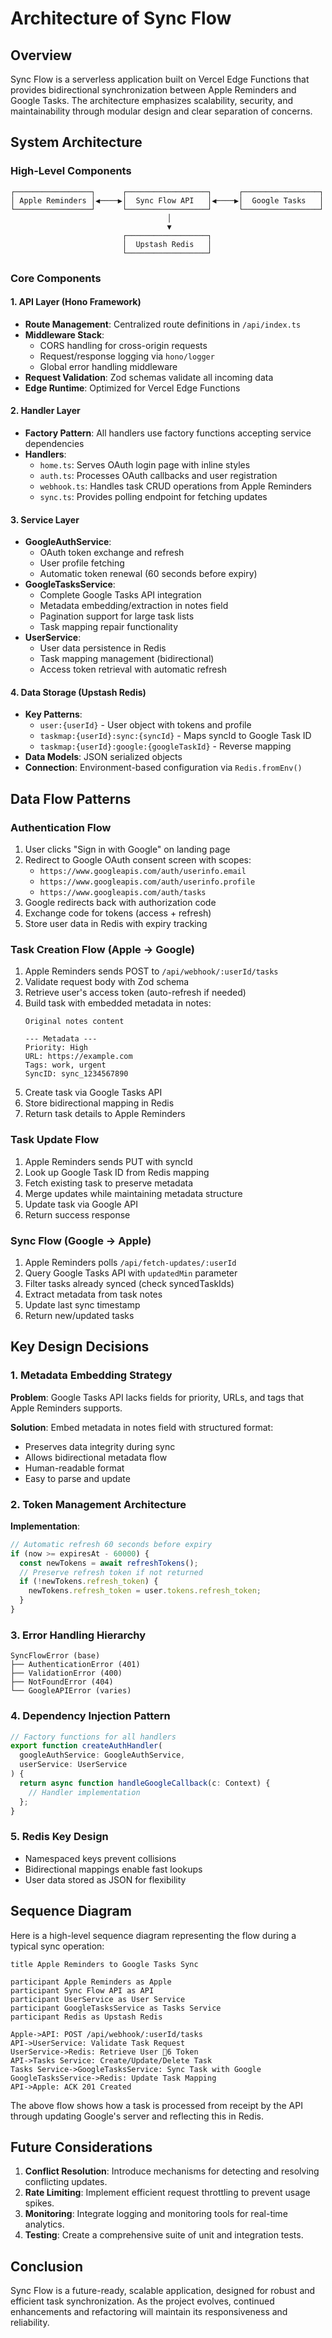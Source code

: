# Architecture of Sync Flow

## Overview

Sync Flow is a serverless application built on Vercel Edge Functions that provides bidirectional synchronization between Apple Reminders and Google Tasks. The architecture emphasizes scalability, security, and maintainability through modular design and clear separation of concerns.

## System Architecture

### High-Level Components

```
┌─────────────────┐      ┌──────────────────┐      ┌─────────────────┐
│ Apple Reminders │◀────▶│  Sync Flow API   │◀────▶│  Google Tasks   │
└─────────────────┘      └──────────────────┘      └─────────────────┘
                                   │
                                   ▼
                         ┌──────────────────┐
                         │  Upstash Redis   │
                         └──────────────────┘
```

### Core Components

#### 1. API Layer (Hono Framework)
- **Route Management**: Centralized route definitions in `/api/index.ts`
- **Middleware Stack**:
  - CORS handling for cross-origin requests
  - Request/response logging via `hono/logger`
  - Global error handling middleware
- **Request Validation**: Zod schemas validate all incoming data
- **Edge Runtime**: Optimized for Vercel Edge Functions

#### 2. Handler Layer
- **Factory Pattern**: All handlers use factory functions accepting service dependencies
- **Handlers**:
  - `home.ts`: Serves OAuth login page with inline styles
  - `auth.ts`: Processes OAuth callbacks and user registration
  - `webhook.ts`: Handles task CRUD operations from Apple Reminders
  - `sync.ts`: Provides polling endpoint for fetching updates

#### 3. Service Layer
- **GoogleAuthService**:
  - OAuth token exchange and refresh
  - User profile fetching
  - Automatic token renewal (60 seconds before expiry)
- **GoogleTasksService**:
  - Complete Google Tasks API integration
  - Metadata embedding/extraction in notes field
  - Pagination support for large task lists
  - Task mapping repair functionality
- **UserService**:
  - User data persistence in Redis
  - Task mapping management (bidirectional)
  - Access token retrieval with automatic refresh

#### 4. Data Storage (Upstash Redis)
- **Key Patterns**:
  - `user:{userId}` - User object with tokens and profile
  - `taskmap:{userId}:sync:{syncId}` - Maps syncId to Google Task ID
  - `taskmap:{userId}:google:{googleTaskId}` - Reverse mapping
- **Data Models**: JSON serialized objects
- **Connection**: Environment-based configuration via `Redis.fromEnv()`

## Data Flow Patterns

### Authentication Flow
1. User clicks "Sign in with Google" on landing page
2. Redirect to Google OAuth consent screen with scopes:
   - `https://www.googleapis.com/auth/userinfo.email`
   - `https://www.googleapis.com/auth/userinfo.profile`
   - `https://www.googleapis.com/auth/tasks`
3. Google redirects back with authorization code
4. Exchange code for tokens (access + refresh)
5. Store user data in Redis with expiry tracking

### Task Creation Flow (Apple → Google)
1. Apple Reminders sends POST to `/api/webhook/:userId/tasks`
2. Validate request body with Zod schema
3. Retrieve user's access token (auto-refresh if needed)
4. Build task with embedded metadata in notes:
   ```
   Original notes content
   
   --- Metadata ---
   Priority: High
   URL: https://example.com
   Tags: work, urgent
   SyncID: sync_1234567890
   ```
5. Create task via Google Tasks API
6. Store bidirectional mapping in Redis
7. Return task details to Apple Reminders

### Task Update Flow
1. Apple Reminders sends PUT with syncId
2. Look up Google Task ID from Redis mapping
3. Fetch existing task to preserve metadata
4. Merge updates while maintaining metadata structure
5. Update task via Google API
6. Return success response

### Sync Flow (Google → Apple)
1. Apple Reminders polls `/api/fetch-updates/:userId`
2. Query Google Tasks API with `updatedMin` parameter
3. Filter tasks already synced (check syncedTaskIds)
4. Extract metadata from task notes
5. Update last sync timestamp
6. Return new/updated tasks

## Key Design Decisions

### 1. Metadata Embedding Strategy
**Problem**: Google Tasks API lacks fields for priority, URLs, and tags that Apple Reminders supports.

**Solution**: Embed metadata in notes field with structured format:
- Preserves data integrity during sync
- Allows bidirectional metadata flow
- Human-readable format
- Easy to parse and update

### 2. Token Management Architecture
**Implementation**:
```typescript
// Automatic refresh 60 seconds before expiry
if (now >= expiresAt - 60000) {
  const newTokens = await refreshTokens();
  // Preserve refresh token if not returned
  if (!newTokens.refresh_token) {
    newTokens.refresh_token = user.tokens.refresh_token;
  }
}
```

### 3. Error Handling Hierarchy
```
SyncFlowError (base)
├── AuthenticationError (401)
├── ValidationError (400)
├── NotFoundError (404)
└── GoogleAPIError (varies)
```

### 4. Dependency Injection Pattern
```typescript
// Factory functions for all handlers
export function createAuthHandler(
  googleAuthService: GoogleAuthService,
  userService: UserService
) {
  return async function handleGoogleCallback(c: Context) {
    // Handler implementation
  };
}
```

### 5. Redis Key Design
- Namespaced keys prevent collisions
- Bidirectional mappings enable fast lookups
- User data stored as JSON for flexibility

## Sequence Diagram

Here is a high-level sequence diagram representing the flow during a typical sync operation:

```plaintext
title Apple Reminders to Google Tasks Sync

participant Apple Reminders as Apple
participant Sync Flow API as API
participant UserService as User Service
participant GoogleTasksService as Tasks Service
participant Redis as Upstash Redis

Apple->API: POST /api/webhook/:userId/tasks
API->UserService: Validate Task Request
UserService->Redis: Retrieve User 6 Token
API->Tasks Service: Create/Update/Delete Task
Tasks Service->GoogleTasksService: Sync Task with Google
GoogleTasksService->Redis: Update Task Mapping
API->Apple: ACK 201 Created
```

The above flow shows how a task is processed from receipt by the API through updating Google's server and reflecting this in Redis.

## Future Considerations

1. **Conflict Resolution**: Introduce mechanisms for detecting and resolving conflicting updates.
2. **Rate Limiting**: Implement efficient request throttling to prevent usage spikes.
3. **Monitoring**: Integrate logging and monitoring tools for real-time analytics.
4. **Testing**: Create a comprehensive suite of unit and integration tests.

## Conclusion

Sync Flow is a future-ready, scalable application, designed for robust and efficient task synchronization. As the project evolves, continued enhancements and refactoring will maintain its responsiveness and reliability.
